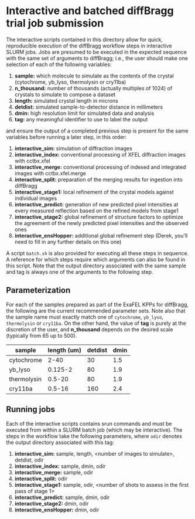 # Interactive and batched diffBragg trial job submission

The interactive scripts contained in this directory allow for quick, reproducible execution of the diffBragg workflow steps in interactive SLURM jobs. Jobs are presumed to be executed in the expected sequence with the same set of arguments to diffBragg; i.e., the user should make one selection of each of the following variables:

1. **sample:** which molecule to simulate as the contents of the crystal (cytochrome, yb_lyso, thermolysin or cry11ba)
2. **n_thousand:** number of thousands (actually multiples of 1024) of crystals to simulate to compose a dataset
3. **length:** simulated crystal length in microns
4. **detdist:** simulated sample-to-detector distance in millimeters
5. **dmin:** high resolution limit for simulated data and analysis
6. **tag:** any meaningful identifier to use to label the output

and ensure the output of a completed previous step is present for the same variables before running a later step, in this order:

1. **interactive_sim:** simulation of diffraction images
2. **interactive_index:** conventional processing of XFEL diffraction images with cctbx.xfel
3. **interactive_merge:** conventional processing of indexed and integrated images with cctbx.xfel.merge
4. **interactive_split:** preparation of the merging results for ingestion into diffBragg
5. **interactive_stage1:** local refinement of the crystal models against individual images
6. **interactive_predict:** generation of new predicted pixel intensities at every measured reflection based on the refined models from stage1
7. **interactive_stage2:** global refinement of structure factors to optimize the agreement of the newly predicted pixel intensities and the observed ones
8. **interactive_ensHopper:** additional global refinement step (Derek, you'll need to fill in any further details on this one)

A script `batch.sh` is also provided for executing all these steps in sequence. A reference for which steps require which arguments can also be found in this script. Note that the output directory associated with the same sample and tag is always one of the arguments to the following step.

## Parameterization

For each of the samples prepared as part of the ExaFEL KPPs for diffBragg, the following are the current recommended parameter sets. Note also that the sample name must exactly match one of `cytochrome`, `yb_lyso`, `thermolysin` or `cry11ba`. On the other hand, the value of **tag** is purely at the discretion of the user, and **n_thousand** depends on the desired scale (typically from 65 up to 500).

| sample      | length (um) | detdist | dmin |
|-------------|-------------|---------|------|
| cytochrome  | 2-40        | 30      | 1.5  |
| yb_lyso     | 0.125-2     | 80      | 1.9  |
| thermolysin | 0.5-20      | 80      | 1.9  |
| cry11ba     | 0.5-16      | 160     | 2.4  |

## Running jobs

Each of the interactive scripts contains srun commands and must be executed from within a SLURM batch job (which may be interactive). The steps in the workflow take the following parameters, where `odir` denotes the output directory associated with this tag:

1. **interactive_sim:** sample, length, \<number of images to simulate\>, detdist, odir
2. **interactive_index:** sample, dmin, odir
3. **interactive_merge:** sample, odir
4. **interactive_split:** odir
5. **interactive_stage1:** sample, odir, \<number of shots to assess in the first pass of stage 1\>
6. **interactive_predict:** sample, dmin, odir
7. **interactive_stage2:** dmin, odir
8. **interactive_ensHopper:** dmin, odir
